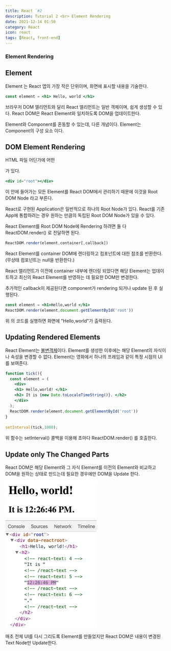 ```yaml
---
title: React `#2
description: Tutorial 2 <br> Element Rendering
date: 2021-12-14 01:50
category: React
icon: react
tags: [React, front-end]
---
```


### Element Rendering

## Element

Element 는 React 앱의 가장 작은 단위이며, 화면에 표시할 내용을 기술한다.

```jsx
const element = <h1> Hello, world </h1> 
```

브라우저 DOM 엘리먼트와 달리 React 엘리먼트는 일반 객체이며, 쉽게 생성할 수 있다.
React DOM은 React Element와 일치하도록 DOM을 업데이트한다.

Element와 Component를 혼동할 수 있는데, 다른 개념이다. Element는 Component의 구성 요소 이다.

## DOM Element Rendering

HTML 파일 어딘가에 어떤 <span class="code-variable"><div></span> 가 있다.

```jsx
<div id="root"></div>
```
이 안에 들어가는 모든 Element를 React DOM에서 관리하기 때문에 이것을 Root DOM Node 라고 부른다.

React로 구현된 Application은 일반적으로 하나의 Root Node가 있다. React를 기존 App에 통합하려는 경우 원하는 만큼의 독립된 Root DOM Node가 있을 수 있다.

React Element를 Root DOM Node에 Rendering 하려면 둘 다 
<span class="code-variable">ReactDOM.render()</span> 로 전달하면 된다.

```jsx
ReactDOM.render(element,container[,callback])
```

React Element를 
<span class="code-variable">container</span> DOM에 렌더링하고 컴포넌트에 대한 참조를 반환한다. (무상태 컴포넌트는 null을 반환한다.)

React 엘리먼트가 이전에 <span class="code-variable">container</span> 내부에 렌더링 되었다면 해당 Element는 업데이트하고 최신의 React Element를 반영하는 데 필요한 DOM만 변경한다.

추가적인 callback이 제공된다면 component가 rendering 되거나 update 된 후 실행된다.

```jsx
const element = <h1>Hello,world </h1>
ReactDOM.render(element,document.getElementById('root'))
```

위 의 코드를 실행하면 화면에 "Hello,world"가 출력된다.

## Updating Rendered Elements

React Element는 [불변객체](https://ko.wikipedia.org/wiki/%EB%B6%88%EB%B3%80%EA%B0%9D%EC%B2%B4)이다. Element를 생성한 이후에는 해당 Element의 자식이나 속성을 변경할 수 없다. Element는 영화에서 하나의 프레임과 같이 특정 시점의 UI를 보여준다.

```jsx
function tick(){
  const element = (
    <div>
    <h1> Hello,world! </h1>
    <h2> It is {new Date.toLocaleTimeString()}. </h2>
    </div>
  );
  ReactDOM.render(element,document.getElementById('root'))
}

setInterval(tick,1000);
```

위 함수는 
<span class="code-variable"> setInterval() </span> 콜백을 이용해 초마다 
<span class="code-variable"> ReactDOM.render() </span> 를 호출한다.

## Update only The Changed Parts

React DOM은 해당 Element와 그 자식 Element를 이전의 Element와 비교하고 DOM을 원하는 상태로 만드는데 필요한 경우에만 DOM을 Update 한다.

![예시1](/assets/images/post/img-2021-12-14-01.gif)

매초 전체 UI를 다시 그리도록 Element를 만들었지만 React DOM은 내용이 변경된 Text Node만 Update한다.

